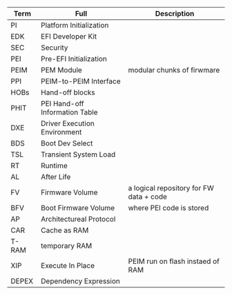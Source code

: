 |Term|Full|Description|
|-|-|-|
|PI|Platform Initialization||
|EDK|EFI Developer Kit||
|SEC|Security||
|PEI|Pre-EFI Initialization||
|PEIM|PEM Module|modular chunks of firwmare|
|PPI|PEIM-to-PEIM Interface||
|HOBs|Hand-off blocks||
|PHIT|PEI Hand-off Information Table||
|DXE|Driver Execution Environment||
|BDS|Boot Dev Select||
|TSL|Transient System Load||
|RT|Runtime||
|AL|After Life||
|FV|Firmware Volume|a logical repository for FW data + code|
|BFV|Boot Firmware Volume|where PEI code is stored|
|AP|Architectureal Protocol||
|CAR|Cache as RAM||
|T-RAM|temporary RAM||
|XIP|Execute In Place|PEIM run on flash instaed of RAM|
|DEPEX|Dependency Expression||
